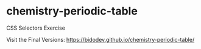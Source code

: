 # chemistry-periodic-table

CSS Selectors Exercise

Visit the Final Versions: https://bidodev.github.io/chemistry-periodic-table/
